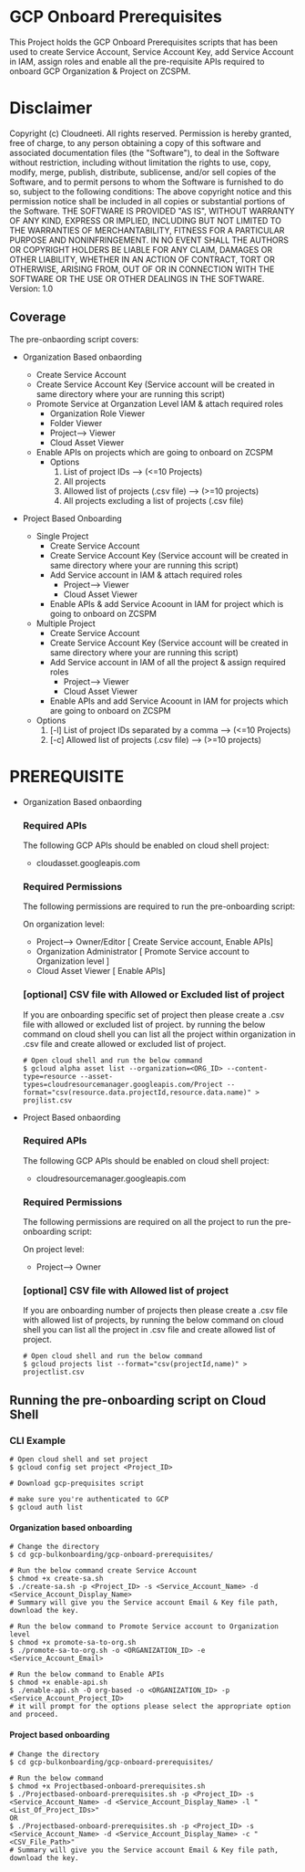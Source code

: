 # GCP Onboard Prerequisites 

This Project holds the GCP Onboard Prerequisites scripts that has been used to create Service Account, Service Account Key, add Service Account in IAM, assign roles and enable all the pre-requisite APIs required to onboard GCP Organization & Project on ZCSPM.

# Disclaimer
Copyright (c) Cloudneeti. All rights reserved.
    Permission is hereby granted, free of charge, to any person obtaining a copy of this software and associated documentation files (the "Software"), to deal in the Software without restriction, including without limitation the rights  to use, copy, modify, merge, publish, distribute, sublicense, and/or sell copies of the Software, and to permit persons to whom the Software is  furnished to do so, subject to the following conditions:
    The above copyright notice and this permission notice shall be included in all copies or substantial portions of the Software.
    THE SOFTWARE IS PROVIDED "AS IS", WITHOUT WARRANTY OF ANY KIND, EXPRESS OR IMPLIED, INCLUDING BUT NOT LIMITED TO THE WARRANTIES OF MERCHANTABILITY,  FITNESS FOR A PARTICULAR PURPOSE AND NONINFRINGEMENT. IN NO EVENT SHALL THE AUTHORS OR COPYRIGHT HOLDERS BE LIABLE FOR ANY CLAIM, DAMAGES OR OTHER LIABILITY, WHETHER IN AN ACTION OF CONTRACT, TORT OR OTHERWISE, ARISING FROM, OUT OF OR IN CONNECTION WITH THE SOFTWARE OR THE USE OR OTHER DEALINGS IN THE SOFTWARE.
Version: 1.0

## Coverage

The pre-onbaording script covers:

- Organization Based onbaording
    - Create Service Account
    - Create Service Account Key (Service account will be created in same directory where your are running this script)
    - Promote Service at Organzation Level IAM & attach required roles
        - Organization Role Viewer
        - Folder Viewer
        - Project--> Viewer
        - Cloud Asset Viewer 
    - Enable APIs on projects which are going to onboard on ZCSPM
        - Options 
            1. List of project IDs --> (<=10 Projects)
            2. All projects
            3. Allowed list of projects (.csv file) --> (>=10 projects)
            4. All projects excluding a list of projects (.csv file)


- Project Based Onboarding
    - Single Project
        - Create Service Account
        - Create Service Account Key (Service account will be created in same directory where your are running this script)
        - Add Service account in IAM & attach required roles
            - Project--> Viewer
            - Cloud Asset Viewer
        - Enable APIs & add Service Acoount in IAM for project which is going to onboard on ZCSPM
    - Multiple Project
        - Create Service Account
        - Create Service Account Key (Service account will be created in same directory where your are running this script)
        - Add Service account in IAM of all the project & assign required roles
            - Project--> Viewer
            - Cloud Asset Viewer
        - Enable APIs and add Service Acoount in IAM for projects which are going to onboard on ZCSPM
    - Options
        1. [-l] List of project IDs separated by a comma --> (<=10 Projects)
        2. [-c] Allowed list of projects (.csv file) --> (>=10 projects)

# PREREQUISITE

- Organization Based onbaording
    ### Required APIs

    The following GCP APIs should be enabled on cloud shell project:

    - cloudasset.googleapis.com

    ### Required Permissions

    The following permissions are required to run the pre-onboarding script:

    On organization level:

    - Project--> Owner/Editor [ Create Service account, Enable APIs]
    - Organization Administrator [ Promote Service account to Organization level ]
    - Cloud Asset Viewer [ Enable APIs]

    ### [optional] CSV file with Allowed or Excluded list of project

    If you are onboarding specific set of project then please create a .csv file with allowed or excluded list of project. by running the below command on cloud shell you can list all the project within organization in .csv file and create allowed or excluded list of project.

    ```
    # Open cloud shell and run the below command
    $ gcloud alpha asset list --organization=<ORG_ID> --content-type=resource --asset-types=cloudresourcemanager.googleapis.com/Project --format="csv(resource.data.projectId,resource.data.name)" > projlist.csv 
    ```


- Project Based onbaording
    ### Required APIs

    The following GCP APIs should be enabled on cloud shell project:

    - cloudresourcemanager.googleapis.com

    ### Required Permissions

    The following permissions are required on all the project to run the pre-onboarding script:

    On project level:

    - Project--> Owner

    ### [optional] CSV file with Allowed list of project

    If you are onboarding number of projects then please create a .csv file with allowed list of projects, by running the below command on cloud shell you can list all the project in .csv file and create allowed list of project.

    ```
    # Open cloud shell and run the below command
    $ gcloud projects list --format="csv(projectId,name)" > projectlist.csv
    ```

## Running the pre-onboarding script on Cloud Shell
### CLI Example

```
# Open cloud shell and set project
$ gcloud config set project <Project_ID>

# Download gcp-prequisites script

# make sure you're authenticated to GCP
$ gcloud auth list
```
#### Organization based onboarding
```
# Change the directory
$ cd gcp-bulkonboarding/gcp-onboard-prerequisites/

# Run the below command create Service Account
$ chmod +x create-sa.sh
$ ./create-sa.sh -p <Project_ID> -s <Service_Account_Name> -d <Service_Account_Display_Name>
# Summary will give you the Service account Email & Key file path, download the key.

# Run the below command to Promote Service account to Organization level
$ chmod +x promote-sa-to-org.sh
$ ./promote-sa-to-org.sh -o <ORGANIZATION_ID> -e <Service_Account_Email>

# Run the below command to Enable APIs
$ chmod +x enable-api.sh
$ ./enable-api.sh -O org-based -o <ORGANIZATION_ID> -p <Service_Account_Project_ID>
# it will prompt for the options please select the appropriate option and proceed.
```
#### Project based onboarding
```
# Change the directory
$ cd gcp-bulkonboarding/gcp-onboard-prerequisites/

# Run the below command
$ chmod +x Projectbased-onboard-prerequisites.sh
$ ./Projectbased-onboard-prerequisites.sh -p <Project_ID> -s <Service_Account_Name> -d <Service_Account_Display_Name> -l "<List_Of_Project_IDs>"
OR
$ ./Projectbased-onboard-prerequisites.sh -p <Project_ID> -s <Service_Account_Name> -d <Service_Account_Display_Name> -c "<CSV_File_Path>"
# Summary will give you the Service account Email & Key file path, download the key.
```